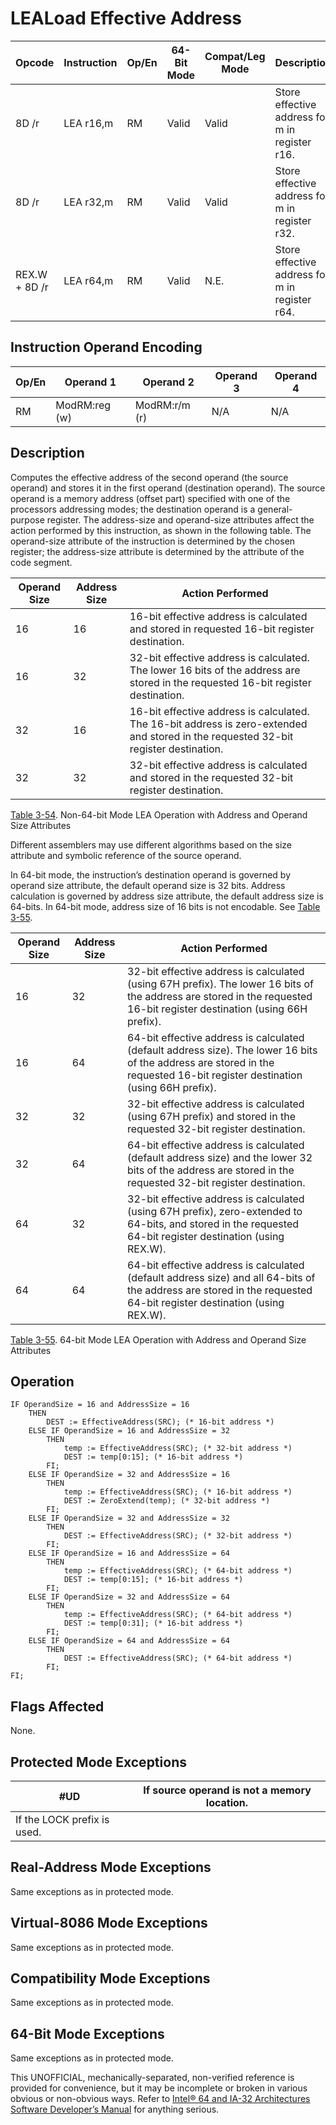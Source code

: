 # LEA**Load Effective Address**

| Opcode        | Instruction | Op/En | 64-Bit Mode | Compat/Leg Mode | Description                                    |
| ------------- | ----------- | ----- | ----------- | --------------- | ---------------------------------------------- |
| 8D /r         | LEA r16,m   | RM    | Valid       | Valid           | Store effective address for m in register r16. |
| 8D /r         | LEA r32,m   | RM    | Valid       | Valid           | Store effective address for m in register r32. |
| REX.W + 8D /r | LEA r64,m   | RM    | Valid       | N.E.            | Store effective address for m in register r64. |

## Instruction Operand Encoding

| Op/En | Operand 1     | Operand 2     | Operand 3 | Operand 4 |
| ----- | ------------- | ------------- | --------- | --------- |
| RM    | ModRM:reg (w) | ModRM:r/m (r) | N/A       | N/A       |

## Description

Computes the effective address of the second operand (the source operand) and stores it in the first operand (destination operand). The source operand is a memory address (offset part) specified with one of the processors addressing modes; the destination operand is a general-purpose register. The address-size and operand-size attributes affect the action performed by this instruction, as shown in the following table. The operand-size attribute of the instruction is determined by the chosen register; the address-size attribute is determined by the attribute of the code segment.

| Operand Size | Address Size | Action Performed                                                                                                                     |
| ------------ | ------------ | ------------------------------------------------------------------------------------------------------------------------------------ |
| 16           | 16           | 16-bit effective address is calculated and stored in requested 16-bit register destination.                                          |
| 16           | 32           | 32-bit effective address is calculated. The lower 16 bits of the address are stored in the requested 16-bit register destination.    |
| 32           | 16           | 16-bit effective address is calculated. The 16-bit address is zero-extended and stored in the requested 32-bit register destination. |
| 32           | 32           | 32-bit effective address is calculated and stored in the requested 32-bit register destination.                                      |

[Table 3-54](/x86/lea#tbl-3-54). Non-64-bit Mode LEA Operation with Address and Operand Size Attributes

Different assemblers may use different algorithms based on the size attribute and symbolic reference of the source operand.

In 64-bit mode, the instruction’s destination operand is governed by operand size attribute, the default operand size is 32 bits. Address calculation is governed by address size attribute, the default address size is 64-bits. In 64-bit mode, address size of 16 bits is not encodable. See [Table 3-55](/x86/lea#tbl-3-55).

| Operand Size | Address Size | Action Performed                                                                                                                                                            |
| ------------ | ------------ | --------------------------------------------------------------------------------------------------------------------------------------------------------------------------- |
| 16           | 32           | 32-bit effective address is calculated (using 67H prefix). The lower 16 bits of the address are stored in the requested 16-bit register destination (using 66H prefix).     |
| 16           | 64           | 64-bit effective address is calculated (default address size). The lower 16 bits of the address are stored in the requested 16-bit register destination (using 66H prefix). |
| 32           | 32           | 32-bit effective address is calculated (using 67H prefix) and stored in the requested 32-bit register destination.                                                          |
| 32           | 64           | 64-bit effective address is calculated (default address size) and the lower 32 bits of the address are stored in the requested 32-bit register destination.                 |
| 64           | 32           | 32-bit effective address is calculated (using 67H prefix), zero-extended to 64-bits, and stored in the requested 64-bit register destination (using REX.W).                 |
| 64           | 64           | 64-bit effective address is calculated (default address size) and all 64-bits of the address are stored in the requested 64-bit register destination (using REX.W).         |

[Table 3-55](/x86/lea#tbl-3-55). 64-bit Mode LEA Operation with Address and Operand Size Attributes

## Operation

```
IF OperandSize = 16 and AddressSize = 16
    THEN
        DEST := EffectiveAddress(SRC); (* 16-bit address *)
    ELSE IF OperandSize = 16 and AddressSize = 32
        THEN
            temp := EffectiveAddress(SRC); (* 32-bit address *)
            DEST := temp[0:15]; (* 16-bit address *)
        FI;
    ELSE IF OperandSize = 32 and AddressSize = 16
        THEN
            temp := EffectiveAddress(SRC); (* 16-bit address *)
            DEST := ZeroExtend(temp); (* 32-bit address *)
        FI;
    ELSE IF OperandSize = 32 and AddressSize = 32
        THEN
            DEST := EffectiveAddress(SRC); (* 32-bit address *)
        FI;
    ELSE IF OperandSize = 16 and AddressSize = 64
        THEN
            temp := EffectiveAddress(SRC); (* 64-bit address *)
            DEST := temp[0:15]; (* 16-bit address *)
        FI;
    ELSE IF OperandSize = 32 and AddressSize = 64
        THEN
            temp := EffectiveAddress(SRC); (* 64-bit address *)
            DEST := temp[0:31]; (* 16-bit address *)
        FI;
    ELSE IF OperandSize = 64 and AddressSize = 64
        THEN
            DEST := EffectiveAddress(SRC); (* 64-bit address *)
        FI;
FI;

```

## Flags Affected

None.

## Protected Mode Exceptions

| #​​​UD                      | If source operand is not a memory location. |
| --------------------------- | ------------------------------------------- |
| If the LOCK prefix is used. |

## Real-Address Mode Exceptions

Same exceptions as in protected mode.

## Virtual-8086 Mode Exceptions

Same exceptions as in protected mode.

## Compatibility Mode Exceptions

Same exceptions as in protected mode.

## 64-Bit Mode Exceptions

Same exceptions as in protected mode.

This UNOFFICIAL, mechanically-separated, non-verified reference is provided for convenience, but it may be
incomplete or broken in various obvious or non-obvious
ways. Refer to [Intel® 64 and IA-32 Architectures Software Developer’s Manual](https://software.intel.com/en-us/download/intel-64-and-ia-32-architectures-sdm-combined-volumes-1-2a-2b-2c-2d-3a-3b-3c-3d-and-4) for anything serious.
